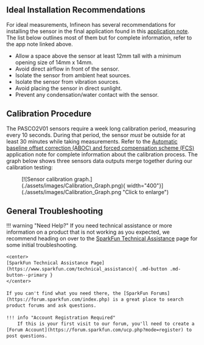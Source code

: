 ## Ideal Installation Recommendations

For ideal measurements, Infineon has several recommendations for installing the sensor in the final application found in this [application note](). The list below outlines most of them but for complete information, refer to the app note linked above.

* Allow a space above the sensor at least 12mm tall with a minimum opening size of 14mm x 14mm.
* Avoid direct airflow in front of the sensor.
* Isolate the sensor from ambient heat sources.
* Isolate the sensor from vibration sources.
* Avoid placing the sensor in direct sunlight.
* Prevent any condensation/water contact with the sensor.

## Calibration Procedure

The PASCO2V01 sensors require a week long calibration period, measuring every 10 seconds. During that period, the sensor *must* be outside for at least 30 minutes while taking measurements. Refer to the [Automatic baseline offset correction (ABOC) and forced compensation scheme (FCS)](./assets/component_documentation/Infineon-AN_FCS_ABOC_XENSIV_PASCO2_2-ApplicationNotes-v01_04-EN.pdf) application note for complete information about the calibration process. The graph below shows three sensors data outputs merge together during our calibration testing:

<figure markdown>
[![Sensor calibration graph.](./assets/images/Calibration_Graph.png){  width="400"}](./assets/images/Calibration_Graph.png "Click to enlarge")
</figure>

## General Troubleshooting

!!! warning "Need Help?"
    If you need technical assistance or more information on a product that is not working as you expected, we recommend heading on over to the [SparkFun Technical Assistance](https://www.sparkfun.com/technical_assistanc) page for some initial troubleshooting.

    <center>
    [SparkFun Technical Assistance Page](https://www.sparkfun.com/technical_assistance){ .md-button .md-button--primary }
    </center>
    
    If you can't find what you need there, the [SparkFun Forums](https://forum.sparkfun.com/index.php) is a great place to search product forums and ask questions.
    
    !!! info "Account Registration Required"
        If this is your first visit to our forum, you'll need to create a [Forum Account](https://forum.sparkfun.com/ucp.php?mode=register) to post questions.